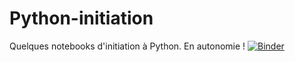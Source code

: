 # Python-initiation
Quelques notebooks d'initiation à Python. En autonomie !
[![Binder](https://mybinder.org/badge_logo.svg)](https://mybinder.org/v2/gh/profjahier/Python-initiation/master)
